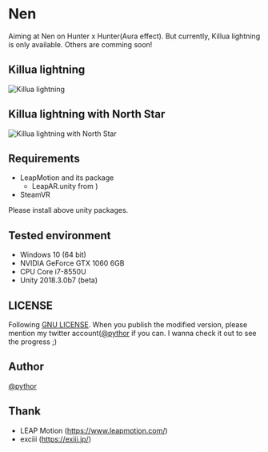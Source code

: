 # Nen
Aiming at Nen on Hunter x Hunter(Aura effect).
But currently, Killua lightning is only available. Others are comming soon!

## Killua lightning
![Killua lightning](images/lightning.gif)

## Killua lightning with North Star
![Killua lightning with North Star](images/lightning_with_northstar.gif)

## Requirements
- LeapMotion and its package
	- LeapAR.unity from ) 
- SteamVR

Please install above unity packages.

## Tested environment
- Windows 10 (64 bit)
- NVIDIA GeForce GTX 1060 6GB
- CPU Core i7-8550U
- Unity 2018.3.0b7 (beta)

## LICENSE
Following [GNU LICENSE](./LICENSE).
When you publish the modified version, please mention my twitter account([@pythor](https://twitter.com/pythor ) if you can. I wanna check it out to see the progress ;)

## Author
[@pythor](https://twitter.com/pythor ) 

## Thank
- LEAP Motion (https://www.leapmotion.com/)
- exciii (https://exiii.jp/)

